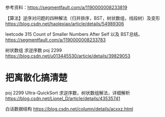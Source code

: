 参考资料：https://segmentfault.com/a/1190000008233819

【算法】逆序对问题的四种解法（归并排序，BST，树状数组，线段树）及变形
https://blog.csdn.net/haolexiao/article/details/54989306

leetcode 315 Count of Smaller Numbers After Self 以及 BST总结。
https://segmentfault.com/a/1190000008233783


树状数组 求逆序数 poj 2299
https://blog.csdn.net/u013445530/article/details/39829053


# 把离散化搞清楚



poj 2299 Ultra-QuickSort 求逆序数，树状数组解法，详细解析
https://blog.csdn.net/Lionel_D/article/details/43535741


白话数据结构
https://blog.csdn.net/column/details/acxxz.html